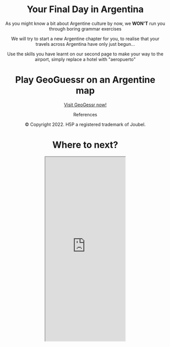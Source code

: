 <style>
h1 {text-align: center;}
div {text-align: center;}
p {text-align: center;}
</style>

<h1>Your Final Day in Argentina</h1>
  <p>As you might know a bit about Argentine culture by now, we <strong>WON'T</strong> run you through boring grammar exercises</p>
  <p>We will try to start a new Argentine chapter for you, to realise that your travels across Argentina have only just begun...</p>
  
  <p>Use the skills you have learnt on our second page to make your way to the airport, simply replace a hotel with "aeropuerto"</p>
  
  <h1>Play GeoGuessr on an Argentine map</h1>

<p><a href="https://www.geoguessr.com/maps/argentina">Visit GeoGessr now!</a></p>

<p>References</>
  <p> © Copyright 2022. H5P  a registered trademark of Joubel. </p>

<h1>Where to next?</h1>
  
  <style> iframe { display: block; margin-left: auto; margin-right: auto; width: 50%; } </style> <iframe src="https://www.google.com/maps/d/u/0/embed?mid=15qkLOk5wSpCVq713TvmI2Fln03gpT2Ma&ehbc=2E312F" width="700" height="580">
  
  



